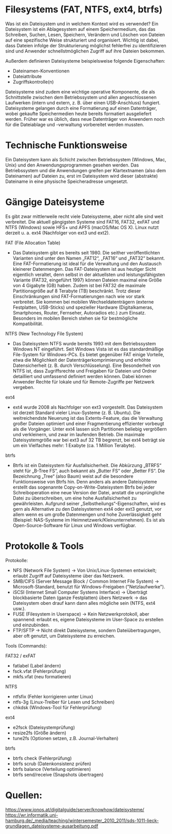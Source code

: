 # Filesystems (FAT, NTFS, ext4, btrfs)

Was ist ein Dateisystem und in welchem Kontext wird es verwendet?
Ein Dateisystem ist ein Ablagesystem auf einem Speichermedium, das das Schreiben, Suchen, Lesen, Speichern, Verändern und Löschen von Dateien auf eine spezifische Weise strukturiert und organisiert. 
Wichtig ist dabei, dass Dateien infolge der Strukturierung möglichst fehlerfrei zu identifizieren sind und Anwender schnellstmöglichen Zugriff auf ihre Dateien bekommen. 

Außerdem definieren Dateisysteme beispielsweise folgende Eigenschaften:

- Dateinamen-Konventionen
- Dateiattribute
- Zugriffskontrolle(n)

Dateisysteme sind zudem eine wichtige operative Komponente, die als Schnittstelle zwischen dem Betriebssystem und allen angeschlossenen Laufwerken (intern und extern, z. B. über einen USB-Anschluss) fungiert.
Dateisysteme gelangen durch eine Formatierung auf einen Datenträger, wobei gekaufte Speichermedien heute bereits formatiert ausgeliefert werden. Früher war es üblich, dass neue Datenträger von Anwendern noch für die Dateiablage und -verwaltung vorbereitet werden mussten.

# Technische Funktionsweise
Ein Dateisystem kann als Schicht zwischen Betriebssystem (Windows, Mac, Unix) und den Anwendungsprogrammen gesehen werden. Das Betriebssystem und die Anwendungen greifen per Klartextnamen (also dem Dateinamen) auf Dateien zu, erst im Dateisystem wird dieser (abstrakte) Dateiname in eine physische Speicheradresse umgesetzt.



# Gängige Dateisysteme
Es gibt zwar mittlerweile recht viele Dateisysteme, aber nicht alle sind weit verbreitet. Die aktuell gängigsten Systeme sind FAT16, FAT32, exFAT und NTFS (Windows) sowie 
HFS+ und APFS (macOS/Mac OS X). Linux nutzt derzeit u. a. ext4 (Nachfolger von ext3 und ext2).

FAT (File Allocation Table)
- Das Dateisystem gibt es bereits seit 1980. Die seither veröffentlichten Varianten sind unter den Namen „FAT12“, „FAT16“ und „FAT32“ bekannt. Eine FAT-Formatierung ist ideal für die Verwaltung und den Austausch kleinerer Datenmengen. Das FAT-Dateisystem ist aus heutiger Sicht eigentlich veraltet, denn selbst in der aktuellsten und leistungsfähigsten Variante (FAT32, eingeführt 1997) können Dateien maximal eine Größe von 4 Gigabyte (GB) haben. Zudem ist bei FAT32 die maximale Partitionsgröße auf 8 Terabyte (TB) beschränkt.
Trotz dieser Einschränkungen sind FAT-Formatierungen nach wie vor stark verbreitet. Sie kommen bei mobilen Wechseldatenträgern (externe Festplatten, USB-Sticks) und spezieller Hardware (Digitalkameras, Smartphones, Router, Fernseher, Autoradios etc.) zum Einsatz. Besonders im mobilen Bereich stehen sie für bestmögliche Kompatibilität.

NTFS (New Technology File System)
- Das Dateisystem NTFS wurde bereits 1993 mit dem Betriebssystem Windows NT eingeführt. Seit Windows Vista ist es das standardmäßige File-System für Windows-PCs. Es bietet gegenüber FAT einige Vorteile, etwa die Möglichkeit der Datenträgerkomprimierung und erhöhte Datensicherheit (z. B. durch Verschlüsselung). Eine Besonderheit von NTFS ist, dass Zugriffsrechte und Freigaben für Dateien und Ordner detailliert und umfassend definiert werden können. Dabei können Anwender Rechte für lokale und für Remote-Zugriffe per Netzwerk vergeben.

ext4
- ext4 wurde 2008 als Nachfolger von ext3 vorgestellt. Das Dateisystem ist derzeit Standard vieler Linux-Systeme (z. B. Ubuntu). Die weitreichendste Neuerung ist das Extents-Feature, das die Verwaltung großer Dateien optimiert und einer Fragmentierung effizienter vorbeugt als die Vorgänger. Unter ext4 lassen sich Partitionen beliebig vergrößern und verkleinern, und zwar im laufenden Betrieb. Die maximale Dateisystemgröße war bei ext3 auf 32 TB begrenzt, bei ext4 beträgt sie um ein Vielfaches mehr: 1 Exabyte (ca. 1 Million Terabyte).

btrfs
- Btrfs ist ein Dateisystem für Ausfallsicherheit. Die Abkürzung „BTRFS“ steht für „B-Tree FS“, auch bekannt als „Butter FS“ oder „Better FS“. Die Bezeichnung „Tree“ (also Baum) weist auf die besondere Funktionsweise von Btrfs hin. Denn anders als andere Dateisysteme erstellt das sogenannte Copy-on-Write-Dateisystem Btrfs bei jeder Schreiboperation eine neue Version der Datei, anstatt die ursprüngliche Datei zu überschreiben, um eine hohe Ausfallsicherheit zu gewährleisten.
Aufgrund seiner „Selbstheilungs“-Eigenschaften, wird es gern als Alternative zu den Dateisystemen ext4 oder ext3 genutzt, vor allem wenn es um große Datenmengen und hohe Zuverlässigkeit geht (Beispiel: NAS-Systeme im Heimnetzwerk/Kleinunternehmen). Es ist als Open-Source-Software für Linux und Windows verfügbar.

# Protokolle & Tools

Protokolle:

- NFS (Network File System)
→ Von Unix/Linux-Systemen entwickelt; erlaubt Zugriff auf Dateisysteme über das Netzwerk.
- SMB/CIFS (Server Message Block / Common Internet File System)
→ Microsoft-Standard, benutzt für Windows-Freigaben ("Netzlaufwerke").
- iSCSI (Internet Small Computer Systems Interface)
→ Überträgt blockbasierte Daten (ganze Festplatten) übers Netzwerk → das Dateisystem oben drauf kann dann alles mögliche sein (NTFS, ext4 usw.).
- FUSE (Filesystem in Userspace)
→ Kein Netzwerkprotokoll, aber spannend: erlaubt es, eigene Dateisysteme im User-Space zu erstellen und einzubinden.
- FTP/SFTP
→ Nicht direkt Dateisysteme, sondern Dateiübertragungen, aber oft genutzt, um Dateisysteme zu erreichen.

Tools (Commands):

FAT32 / exFAT
-	fatlabel (Label ändern)
-	fsck.vfat (Fehlerprüfung)
-	mkfs.vfat (neu formatieren)
  
NTFS
- ntfsfix (Fehler korrigieren unter Linux)
-	ntfs-3g (Linux-Treiber für Lesen und Schreiben)
-	chkdsk (Windows-Tool für Fehlerprüfung)
  
ext4
-	e2fsck (Dateisystemprüfung)
-	resize2fs (Größe ändern)
-	tune2fs (Optionen setzen, z.B. Journal-Verhalten)
  
btrfs
-	btrfs check (Fehlerprüfung)
-	btrfs scrub (Datenkonsistenz prüfen)
-	btrfs balance (Verteilung optimieren)
-	btrfs send/receive (Snapshots übertragen)

# Quellen:
https://www.ionos.at/digitalguide/server/knowhow/dateisysteme/
https://wr.informatik.uni-hamburg.de/_media/teaching/wintersemester_2010_2011/sds-1011-lieck-grundlagen_dateisysteme-ausarbeitung.pdf


